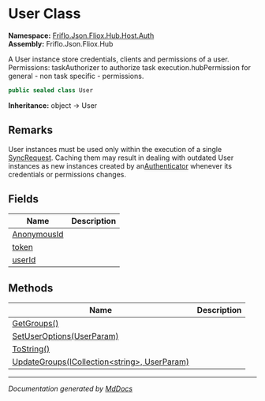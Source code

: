 ﻿<!--  
  <auto-generated>   
    The contents of this file were generated by a tool.  
    Changes to this file may be list if the file is regenerated  
  </auto-generated>   
-->

# User Class

**Namespace:** [Friflo.Json.Fliox.Hub.Host.Auth](../index.md)  
**Assembly:** Friflo.Json.Fliox.Hub

A User instance store credentials, clients and permissions of a user. Permissions: taskAuthorizer to authorize task execution.hubPermission for general \- non task specific \- permissions.

```csharp
public sealed class User
```

**Inheritance:** object → User

## Remarks

User instances must be used only within the execution of a single [SyncRequest](../../../Protocol/SyncRequest/index.md).             Caching them may result in dealing with outdated User instances as new instances created by an[Authenticator](../Authenticator/index.md) whenever its credentials or permissions changes.

## Fields

| Name                                 | Description |
| ------------------------------------ | ----------- |
| [AnonymousId](fields/AnonymousId.md) |             |
| [token](fields/token.md)             |             |
| [userId](fields/userId.md)           |             |

## Methods

| Name                                                                      | Description |
| ------------------------------------------------------------------------- | ----------- |
| [GetGroups()](methods/GetGroups.md)                                       |             |
| [SetUserOptions(UserParam)](methods/SetUserOptions.md)                    |             |
| [ToString()](methods/ToString.md)                                         |             |
| [UpdateGroups(ICollection\<string\>, UserParam)](methods/UpdateGroups.md) |             |

___

*Documentation generated by [MdDocs](https://github.com/ap0llo/mddocs)*
